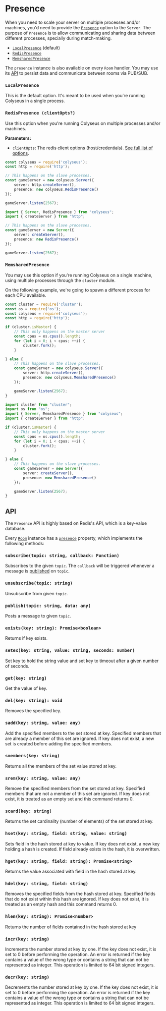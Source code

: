 # Presence

When you need to scale your server on multiple processes and/or machines, you'd need to provide the [`Presence`](/server/api/#optionspresence) option to the `Server`. The purpose of `Presence` is to allow communicating and sharing data between different processes, specially during match-making.

- [`LocalPresence`](#localpresence) (default)
- [`RedisPresence`](#redispresence-clientopts)
- [`MemsharedPresence`](#memsharedpresence)

The `presence` instance is also available on every `Room` handler. You may use its [API](#api) to persist data and communicate between rooms via PUB/SUB.

### `LocalPresence`

This is the default option. It's meant to be used when you're running Colyseus in a single process.

### `RedisPresence (clientOpts?)`

Use this option when you're running Colyseus on multiple processes and/or machines.

**Parameters:**

- `clientOpts`: The redis client options (host/credentials). [See full list of options](https://github.com/DefinitelyTyped/DefinitelyTyped/blob/master/types/redis/index.d.ts#L28-L52).

```typescript fct_label="JavaScript"
const colyseus = require('colyseus');
const http = require('http');

// This happens on the slave processes.
const gameServer = new colyseus.Server({
    server: http.createServer(),
    presence: new colyseus.RedisPresence()
});

gameServer.listen(2567);
```

```typescript fct_label="TypeScript"
import { Server, RedisPresence } from "colyseus";
import { createServer } from "http";

// This happens on the slave processes.
const gameServer = new Server({
    server: createServer(),
    presence: new RedisPresence()
});

gameServer.listen(2567);
```

### `MemsharedPresence`

You may use this option if you're running Colyseus on a single machine, using multiple processes through the `cluster` module.

On the following example, we're going to spawn a different process for each CPU available.

```typescript fct_label="JavaScript"
const cluster = require('cluster');
const os = require('os');
const colyseus = require('colyseus');
const http = require('http');

if (cluster.isMaster) {
    // This only happens on the master server
    const cpus = os.cpus().length;
    for (let i = 0; i < cpus; ++i) {
        cluster.fork();
    }

} else {
    // This happens on the slave processes.
    const gameServer = new colyseus.Server({
        server: http.createServer(),
        presence: new colyseus.MemsharedPresence()
    });

    gameServer.listen(2567);
}
```

```typescript fct_label="TypeScript"
import cluster from "cluster";
import os from "os";
import { Server, MemsharedPresence } from "colyseus";
import { createServer } from "http";

if (cluster.isMaster) {
    // This only happens on the master server
    const cpus = os.cpus().length;
    for (let i = 0; i < cpus; ++i) {
        cluster.fork();
    }

} else {
    // This happens on the slave processes.
    const gameServer = new Server({
        server: createServer(),
        presence: new MemsharedPresence()
    });

    gameServer.listen(2567);
}
```

## API

The `Presence` API is highly based on Redis's API, which is a key-value database.

Every [`Room`](/server/room) instance has a [`presence`](/server/room/#presence-presence) property, which implements the following methods:

### `subscribe(topic: string, callback: Function)`

Subscribes to the given `topic`. The `callback` will be triggered whenever a message is [published](#publishtopic-string-data-any) on `topic`.

### `unsubscribe(topic: string)`

Unsubscribe from given `topic`.

### `publish(topic: string, data: any)`

Posts a message to given `topic`.

### `exists(key: string): Promise<boolean>`

Returns if key exists.

### `setex(key: string, value: string, seconds: number)`

Set key to hold the string value and set key to timeout after a given number of seconds.

### `get(key: string)`

Get the value of key.

### `del(key: string): void`

Removes the specified key.

### `sadd(key: string, value: any)`

Add the specified members to the set stored at key. Specified members that are already a member of this set are ignored. If key does not exist, a new set is created before adding the specified members.

### `smembers(key: string)`

Returns all the members of the set value stored at key.

### `srem(key: string, value: any)`

Remove the specified members from the set stored at key. Specified members that are not a member of this set are ignored. If key does not exist, it is treated as an empty set and this command returns 0.

### `scard(key: string)`

Returns the set cardinality (number of elements) of the set stored at key.

### `hset(key: string, field: string, value: string)`

Sets field in the hash stored at key to value. If key does not exist, a new key holding a hash is created. If field already exists in the hash, it is overwritten.

### `hget(key: string, field: string): Promise<string>`

Returns the value associated with field in the hash stored at key.

### `hdel(key: string, field: string)`

Removes the specified fields from the hash stored at key. Specified fields that do not exist within this hash are ignored. If key does not exist, it is treated as an empty hash and this command returns 0.

### `hlen(key: string): Promise<number>`

Returns the number of fields contained in the hash stored at key

### `incr(key: string)`

Increments the number stored at key by one. If the key does not exist, it is set to 0 before performing the operation. An error is returned if the key contains a value of the wrong type or contains a string that can not be represented as integer. This operation is limited to 64 bit signed integers.

### `decr(key: string)`

Decrements the number stored at key by one. If the key does not exist, it is set to 0 before performing the operation. An error is returned if the key contains a value of the wrong type or contains a string that can not be represented as integer. This operation is limited to 64 bit signed integers.
